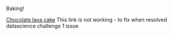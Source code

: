 Baking! 

[Chocolate lava cake](/baking/choc-lava-cake)
This link is not working - to fix when resolved datascience challenge 1 issue
